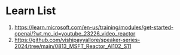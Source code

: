 
# Learn List
1. https://learn.microsoft.com/en-us/training/modules/get-started-openai/?wt.mc_id=youtube_23226_video_reactor
2. https://github.com/vishipayyallore/speaker-series-2024/tree/main/0813_MSFT_Reactor_AI102_S11
